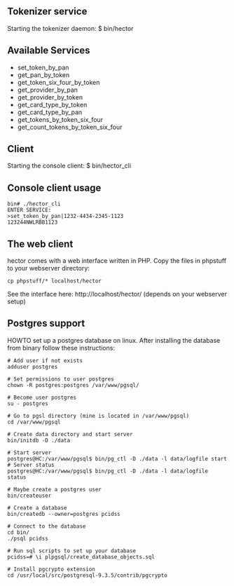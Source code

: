 Tokenizer service
-----------------
Starting the tokenizer daemon:
    $ bin/hector


Available Services
--------
- set_token_by_pan
- get_pan_by_token
- get_token_six_four_by_token
- get_provider_by_pan
- get_provider_by_token
- get_card_type_by_token
- get_card_type_by_pan
- get_tokens_by_token_six_four
- get_count_tokens_by_token_six_four


Client
------
Starting the console client:
    $ bin/hector_cli


Console client usage
--------------
    bin# ./hector_cli 
    ENTER SERVICE:
    >set_token_by_pan|1232-4434-2345-1123
    123244NWLRBB1123    


The web client
--------------
hector comes with a web interface written in PHP. Copy the files in phpstuff to your webserver directory:

    cp phpstuff/* localhost/hector


See the interface here: http://localhost/hector/ (depends on your webserver setup)


Postgres support
----------------
HOWTO set up a postgres database on linux. After installing the database from binary follow these instructions:

    # Add user if not exists
    adduser postgres

    # Set permissions to user postgres
    chown -R postgres:postgres /var/www/pgsql/

    # Become user postgres
    su - postgres

    # Go to pgsl directory (mine is located in /var/www/pgsql)
    cd /var/www/pgsql

    # Create data directory and start server
    bin/initdb -D ./data

    # Start server
    postgres@HC:/var/www/pgsql$ bin/pg_ctl -D ./data -l data/logfile start
    # Server status
    postgres@HC:/var/www/pgsql$ bin/pg_ctl -D ./data -l data/logfile status

    # Maybe create a postgres user
    bin/createuser 

    # Create a database
    bin/createdb --owner=postgres pcidss

    # Connect to the database
    cd bin/
    ./psql pcidss

    # Run sql scripts to set up your database
    pcidss=# \i plpgsql/create_database_objects.sql 

    # Install pgcrypto extension
    cd /usr/local/src/postgresql-9.3.5/contrib/pgcrypto
